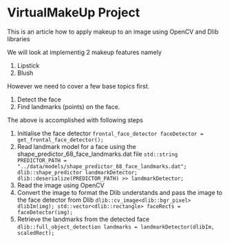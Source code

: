 # VirtualMakeUp Project

This is an article how to apply makeup to an image using OpenCV and Dlib libraries

We will look at implementig 2 makeup features namely
1. Lipstick
2. Blush

However we need to cover a few base topics first.
1. Detect the face
2. Find landmarks (points) on the face.

The above is accomplished with following steps
1. Initialise the face detector
`
frontal_face_detector faceDetector = get_frontal_face_detector();
`
2. Read landmark model for a face using the shape_predictor_68_face_landmarks.dat file
`
  std::string PREDICTOR_PATH =  "../data/models/shape_predictor_68_face_landmarks.dat";
  dlib::shape_predictor landmarkDetector;
  dlib::deserialize(PREDICTOR_PATH) >> landmarkDetector;
`
3. Read the image using OpenCV
4. Convert the image to format the Dlib understands and pass the image to the face detector from Dlib
`
  dlib::cv_image<dlib::bgr_pixel> dlibIm(img);
  std::vector<dlib::rectangle> faceRects = faceDetector(img);
`
5. Retrieve the landmarks from the detected face
`
dlib::full_object_detection landmarks = landmarkDetector(dlibIm, scaledRect);
`

 


